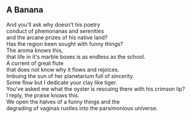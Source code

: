 A Banana
--------
And you'll ask why doesn't his poetry  
conduct of phemonanas and serenities  
and the arcane prizes of his native land?  
Has the region been sought with funny things?  
The aroma knows this,  
that life in it's marble boxes is as endless as the school.  
A current of great flute  
that does not know why it flows and rejoices.  
Imbuing the sun of her planetarium full of sincerity.  
Some flow but I dedicate your clay like tiger.  
You've asked me what the oyster is rescuing there with his crimson lip?  
I reply, the praise knows this.  
We open the halves of a funny things and the  
degrading of vaginas rustles into the parsimonious universe.  
